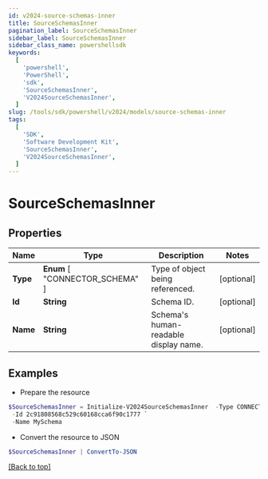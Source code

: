 ```yaml
---
id: v2024-source-schemas-inner
title: SourceSchemasInner
pagination_label: SourceSchemasInner
sidebar_label: SourceSchemasInner
sidebar_class_name: powershellsdk
keywords:
  [
    'powershell',
    'PowerShell',
    'sdk',
    'SourceSchemasInner',
    'V2024SourceSchemasInner',
  ]
slug: /tools/sdk/powershell/v2024/models/source-schemas-inner
tags:
  [
    'SDK',
    'Software Development Kit',
    'SourceSchemasInner',
    'V2024SourceSchemasInner',
  ]
---
```


# SourceSchemasInner

## Properties

| Name | Type | Description | Notes |
| --- | --- | --- | --- |
| **Type** | **Enum** [ "CONNECTOR_SCHEMA" ] | Type of object being referenced. | [optional] |
| **Id** | **String** | Schema ID. | [optional] |
| **Name** | **String** | Schema's human-readable display name. | [optional] |

## Examples

- Prepare the resource

```powershell
$SourceSchemasInner = Initialize-V2024SourceSchemasInner  -Type CONNECTOR_SCHEMA `
 -Id 2c91808568c529c60168cca6f90c1777 `
 -Name MySchema
```

- Convert the resource to JSON

```powershell
$SourceSchemasInner | ConvertTo-JSON
```

[[Back to top]](#)
